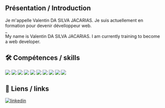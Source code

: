 ## Présentation / Introduction

Je m'appelle Valentin DA SILVA JACARIAS. 
Je suis actuellement en formation pour devenir dévelloppeur web.   
_  
My name is Valentin DA SILVA JACARIAS.
I am currently training to become a web developer.

## 🛠 Compétences / skills
![](https://img.shields.io/badge/PostgreSQL-316192?style=for-the-badge&logo=postgresql&logoColor=white)
![](https://img.shields.io/badge/Ruby-CC342D?style=for-the-badge&logo=ruby&logoColor=white)
![](https://img.shields.io/badge/Ruby_on_Rails-CC0000?style=for-the-badge&logo=ruby-on-rails&logoColor=white)
![](https://img.shields.io/badge/JavaScript-323330?style=for-the-badge&logo=javascript&logoColor=F7DF1E)
![](https://img.shields.io/badge/HTML5-E34F26?style=for-the-badge&logo=html5&logoColor=white)
![](https://img.shields.io/badge/CSS3-1572B6?style=for-the-badge&logo=css3&logoColor=white)
![](https://img.shields.io/badge/React-20232A?style=for-the-badge&logo=react&logoColor=61DAFB)
![](https://img.shields.io/badge/MySQL-005C84?style=for-the-badge&logo=mysql&logoColor=white)
![](https://img.shields.io/badge/Node--Red-8F0000?style=for-the-badge&logo=nodered&logoColor=white)
![](https://img.shields.io/badge/Arduino-00979D?style=for-the-badge&logo=Arduino&logoColor=white)
## 🔗 Liens / links
[![linkedin]([https://img.shields.io/badge/linkedin-0A66C2?style=for-the-badge&logo=linkedin&logoColor=white)](https://www.linkedin.com/](https://www.linkedin.com/in/valentin-da-silva-jacarias-44b092252/)https://www.linkedin.com/in/valentin-da-silva-jacarias-44b092252/)




